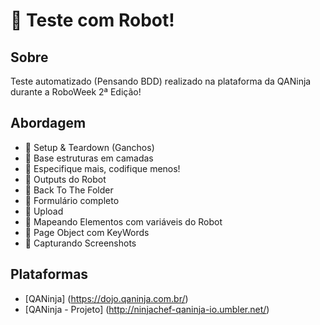 # 🤖 Teste com Robot! 
## Sobre
Teste automatizado (Pensando BDD) realizado na plataforma da QANinja durante a RoboWeek 2ª Edição! 

## Abordagem
- 👾 Setup & Teardown (Ganchos)
- 👾 Base estruturas em camadas
- 👾 Especifique mais, codifique menos!
- 👾 Outputs do Robot
- 👾 Back To The Folder
- 👾 Formulário completo 
- 👾 Upload
- 👾 Mapeando Elementos com variáveis do Robot
- 👾 Page Object com KeyWords 
- 👾 Capturando Screenshots 

## Plataformas  
*  [QANinja] (https://dojo.qaninja.com.br/)
*  [QANinja - Projeto] (http://ninjachef-qaninja-io.umbler.net/)
